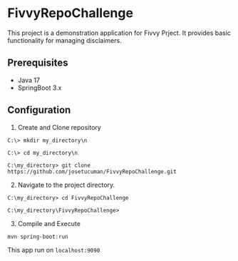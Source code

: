 # FivvyRepoChallenge

This project is a demonstration application for Fivvy Prject. It provides basic functionality for managing disclaimers.

## Prerequisites

- Java 17
- SpringBoot 3.x

## Configuration

1. Create and Clone repository 

`C:\> mkdir my_directory\n`

`C:\> cd my_directory\n`

`C:\my_directory> git clone https://github.com/josetucuman/FivvyRepoChallenge.git`



2. Navigate to the project directory.

`C:\my_directory> cd FivvyRepoChallenge`

`C:\my_directory\FivvyRepoChallenge>`

3. Compile and Execute

`mvn spring-boot:run`

This app run on `localhost:9090`





